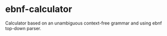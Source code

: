 # ebnf-calculator
Calculator based on an unambiguous context-free grammar and using ebnf top-down parser.
